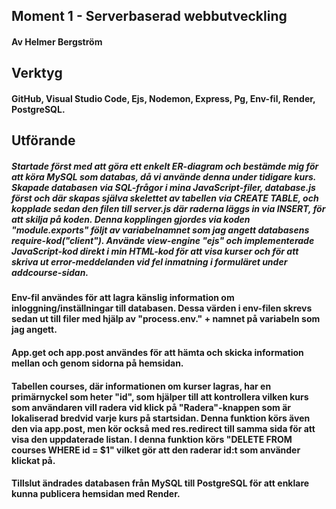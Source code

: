 ## Moment 1 - Serverbaserad webbutveckling

#### Av Helmer Bergström

## Verktyg

#### GitHub, Visual Studio Code, Ejs, Nodemon, Express, Pg, Env-fil, Render, PostgreSQL.

## Utförande

##### Startade först med att göra ett enkelt ER-diagram och bestämde mig för att köra MySQL som databas, då vi använde denna under tidigare kurs. Skapade databasen via SQL-frågor i mina JavaScript-filer, database.js först och där skapas själva skelettet av tabellen via CREATE TABLE, och kopplade sedan den filen till server.js där raderna läggs in via INSERT, för att skilja på koden. Denna kopplingen gjordes via koden "module.exports" följt av variabelnamnet som jag angett databasens require-kod("client"). Använde view-engine "ejs" och implementerade JavaScript-kod direkt i min HTML-kod för att visa kurser och för att skriva ut error-meddelanden vid fel inmatning i formuläret under addcourse-sidan.

#### Env-fil användes för att lagra känslig information om inloggning/inställningar till databasen. Dessa värden i env-filen skrevs sedan ut till filer med hjälp av "process.env." + namnet på variabeln som jag angett.

#### App.get och app.post användes för att hämta och skicka information mellan och genom sidorna på hemsidan. 

#### Tabellen courses, där informationen om kurser lagras, har en primärnyckel som heter "id", som hjälper till att kontrollera vilken kurs som användaren vill radera vid klick på "Radera"-knappen som är lokaliserad bredvid varje kurs på startsidan. Denna funktion körs även den via app.post, men kör också med res.redirect till samma sida för att visa den uppdaterade listan. I denna funktion körs "DELETE FROM courses WHERE id = $1" vilket gör att den raderar id:t som använder klickat på.

#### Tillslut ändrades databasen från MySQL till PostgreSQL för att enklare kunna publicera hemsidan med Render.